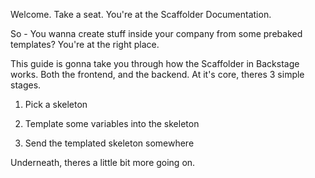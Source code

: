 Welcome. Take a seat. You're at the Scaffolder Documentation.

So - You wanna create stuff inside your company from some prebaked templates? You're at the right place.

This guide is gonna take you through how the Scaffolder in Backstage works. Both the frontend, and the backend. At it's core, theres 3 simple stages.

1) Pick a skeleton

2) Template some variables into the skeleton

3) Send the templated skeleton somewhere

Underneath, theres a little bit more going on.

